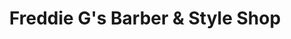---
title: "Freddie G's Barber & Style Shop"
url: /aurora/freddie-gs-barber-und-style-shop/
shop: Friseur
---